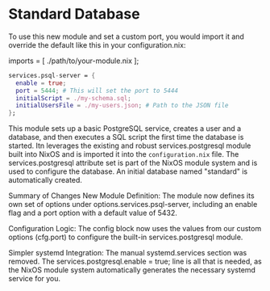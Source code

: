 # Standard Database


To use this new module and set a custom port, you would import it and override the default like this in your configuration.nix:

imports = [
  ./path/to/your-module.nix
];

```nix
services.psql-server = {
  enable = true;
  port = 5444; # This will set the port to 5444
  initialScript = ./my-schema.sql;
  initialUsersFile = ./my-users.json; # Path to the JSON file
};
```


This module sets up a basic PostgreSQL service, creates a user and a database, and then executes a SQL script the first time the database is started. Itn leverages the existing and robust services.postgresql module built into NixOS and is imported it into the `configuration.nix` file. The services.postgresql attribute set is part of the NixOS module system and is used to configure the database. An initial database named "standard" is automatically created.


Summary of Changes
New Module Definition: The module now defines its own set of options under options.services.psql-server, including an enable flag and a port option with a default value of 5432.

Configuration Logic: The config block now uses the values from our custom options (cfg.port) to configure the built-in services.postgresql module.

Simpler systemd Integration: The manual systemd.services section was removed. The services.postgresql.enable = true; line is all that is needed, as the NixOS module system automatically generates the necessary systemd service for you.

